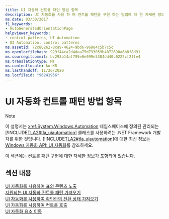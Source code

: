 ```yaml
---
title: UI 자동화 컨트롤 패턴 방법 항목
description: UI 자동화를 사용 하 여 컨트롤 패턴을 구현 하는 방법에 대 한 자세한 정보를 포함 하는 방법 항목 링크를 참조 하세요.
ms.date: 03/30/2017
f1_keywords:
- AutoGeneratedOrientationPage
helpviewer_keywords:
- control patterns, UI Automation
- UI Automation, control patterns
ms.assetid: 72c80262-8ca9-4624-9bd6-96984c5b7c5c
ms.openlocfilehash: 929f44ca2d4daa75d733059b4072690a6b8f8d91
ms.sourcegitcommit: bc293b14af795e0e999e3304dd40c0222cf2ffe4
ms.translationtype: MT
ms.contentlocale: ko-KR
ms.lasthandoff: 11/26/2020
ms.locfileid: "96241956"
---
```

# <a name="ui-automation-control-patterns-how-to-topics"></a>UI 자동화 컨트롤 패턴 방법 항목

> [!NOTE]
> 이 설명서는 <xref:System.Windows.Automation> 네임스페이스에 정의된 관리되는 [!INCLUDE[TLA2#tla_uiautomation](../../../includes/tla2sharptla-uiautomation-md.md)] 클래스를 사용하려는 .NET Framework 개발자를 위한 것입니다. [!INCLUDE[TLA2#tla_uiautomation](../../../includes/tla2sharptla-uiautomation-md.md)]에 대한 최신 정보는 [Windows 자동화 API: UI 자동화](/windows/win32/winauto/entry-uiauto-win32)를 참조하세요.  
  
 이 섹션에는 컨트롤 패턴 구현에 대한 자세한 정보가 포함되어 있습니다.  
  
## <a name="in-this-section"></a>섹션 내용  

 [UI 자동화를 사용하여 표의 콘텐츠 노출](expose-the-content-of-a-table-using-ui-automation.md)  
 [지원되는 UI 자동화 컨트롤 패턴 가져오기](get-supported-ui-automation-control-patterns.md)  
 [UI 자동화를 사용하여 확인란의 전환 상태 가져오기](get-the-toggle-state-of-a-check-box-using-ui-automation.md)  
 [UI 자동화를 사용하여 컨트롤 호출](invoke-a-control-using-ui-automation.md)  
 [UI 자동화 요소 이동](move-a-ui-automation-element.md)
